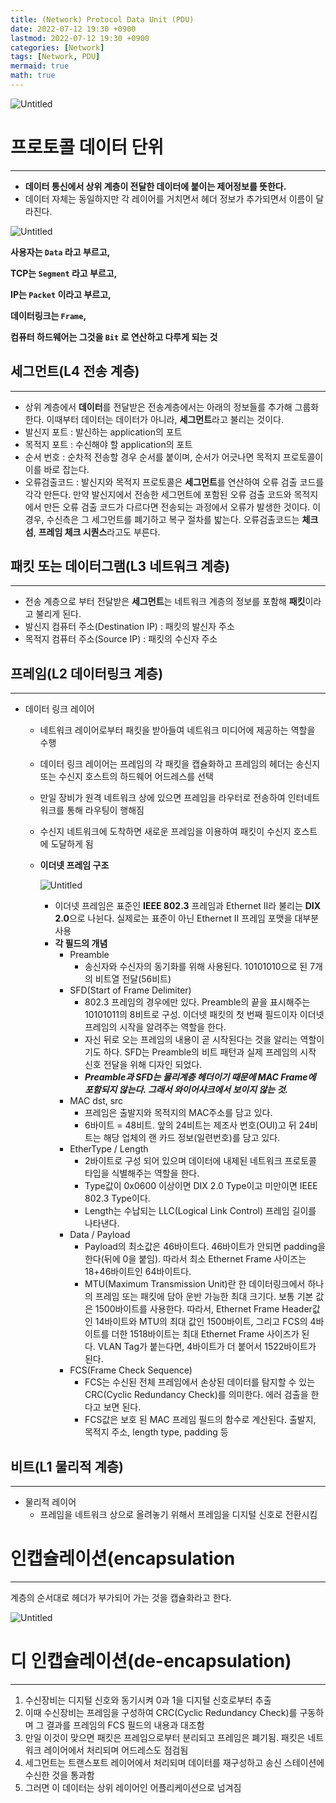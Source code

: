 ```yaml
---
title: (Network) Protocol Data Unit (PDU)
date: 2022-07-12 19:30 +0900
lastmod: 2022-07-12 19:30 +0900
categories: [Network]
tags: [Network, PDU]
mermaid: true
math: true
---
```

![Untitled](/assets/img/2022-07-12-network220712/Untitled.png)

# **프로토콜 데이터 단위**

---

- **데이터 통신에서 상위 계층이 전달한 데이터에 붙이는 제어정보를 뜻한다.**
- 데이터 자체는 동일하지만 각 레이어를 거치면서 헤더 정보가 추가되면서 이름이 달라진다.

![Untitled](/assets/img/2022-07-12-network220712/Untitled%201.png)

**사용자는 `Data` 라고 부르고,** 

**TCP는 `Segment` 라고 부르고,**

**IP는 `Packet` 이라고 부르고,**

**데이터링크는 `Frame`,**

**컴퓨터 하드웨어는 그것을 `Bit` 로 연산하고 다루게 되는 것**

## 세그먼트(L4 **전송 계층)**

---

- 상위 계층에서 **데이터**를 전달받은 전송계층에서는 아래의 정보들를 추가해 그룹화 한다. 이때부터 데이터는 데이터가 아니라, **세그먼트**라고 불리는 것이다.
- 발신지 포트 : 발신하는 application의 포트
- 목적지 포트 : 수신해야 할 application의 포트
- 순서 번호 : 순차적 전송할 경우 순서를 붙이며, 순서가 어긋나면 목적지 프로토콜이 이를 바로 잡는다.
- 오류검출코드 : 발신지와 목적지 프로토콜은 **세그먼트**를 연산하여 오류 검출 코드를 각각 만든다. 만약 발신지에서 전송한 세그먼트에 포함된 오류 검출 코드와 목적지에서 만든 오류 검출 코드가 다르다면 전송되는 과정에서 오류가 발생한 것이다. 이 경우, 수신측은 그 세그먼트를 폐기하고 복구 절차를 밟는다. 오류검출코드는 **체크섬**, **프레임 체크 시퀀스**라고도 부른다.

## **패킷 또는 데이터그램(L3 네트워크 계층)**

---

- 전송 계층으로 부터 전달받은 **세그먼트**는 네트워크 계층의 정보를 포함해 **패킷**이라고 불리게 된다.
- 발신지 컴퓨터 주소(Destination IP) : 패킷의 발신자 주소
- 목적지 컴퓨터 주소(Source IP) : 패킷의 수신자 주소

## 프레임(L2 데이터링크 계층)

---

- 데이터 링크 레이어
    - 네트워크 레이어로부터 패킷을 받아들여 네트워크 미디어에 제공하는 역할을 수행
    - 데이터 링크 레이어는 프레임의 각 패킷을 캡슐화하고 프레임의 헤더는 송신지 또는 수신지 호스트의 하드웨어 어드레스를 선택
    - 만일 장비가 원격 네트워크 상에 있으면 프레임을 라우터로 전송하여 인터네트워크를 통해 라우팅이 행해짐
    - 수신지 네트워크에 도착하면 새로운 프레임을 이용하여 패킷이 수신지 호스트에 도달하게 됨
    - **이더넷 프레임 구조**
        
        ![Untitled](/assets/img/2022-07-12-network220712/Untitled%202.png)
        
        - 이더넷 프레임은 표준인 **IEEE 802.3** 프레임과 Ethernet II라 불리는 **DIX 2.0**으로 나뉜다. 실제로는 표준이 아닌 Ethernet II 프레임 포맷을 대부분 사용
        - **각 필드의 개념**
            - Preamble
                - 송신자와 수신자의 동기화를 위해 사용된다. 10101010으로 된 7개의 비트열 전달(56비트)
            - SFD(Start of Frame Delimiter)
                - 802.3 프레임의 경우에만 있다. Preamble의 끝을 표시해주는 10101011의 8비트로 구성. 이더넷 패킷의 첫 번째 필드이자 이더넷 프레임의 시작을 알려주는 역할을 한다.
                - 자신 뒤로 오는 프레임의 내용이 곧 시작된다는 것을 알리는 역할이기도 하다. SFD는 Preamble의 비트 패턴과 실제 프레임의 시작 신호 전달을 위해 디자인 되었다.
                - ***Preamble과 SFD는 물리계층 헤더이기 때문에 MAC Frame에 포함되지 않는다. 그래서 와이어샤크에서 보이지 않는 것.***
            - MAC dst, src
                - 프레임은 출발지와 목적지의 MAC주소를 담고 있다.
                - 6바이트 = 48비트. 앞의 24비트는 제조사 번호(OUI)고 뒤 24비트는 해당 업체의 랜 카드 정보(일련번호)를 담고 있다.
            - EtherType / Length
                - 2바이트로 구성 되어 있으며 데이터에 내제된 네트워크 프로토콜 타입을 식별해주는 역할을 한다.
                - Type값이 0x0600 이상이면 DIX 2.0 Type이고 미만이면 IEEE 802.3 Type이다.
                - Length는 수납되는 LLC(Logical Link Control) 프레임 길이를 나타낸다.
            - Data / Payload
                - Payload의 최소값은 46바이트다. 46바이트가 안되면 padding을 한다(뒤에 0을 붙임). 따라서 최소 Ethernet Frame 사이즈는 18+46바이트인 64바이트다.
                - MTU(Maximum Transmission Unit)란 한 데이터링크에서 하나의 프레임 또는 패킷에 담아 운반 가능한 최대 크기다. 보통 기본 값은 1500바이트를 사용한다. 따라서, Ethernet Frame Header값인 14바이트와 MTU의 최대 값인 1500바이트, 그리고 FCS의 4바이트를 더한 1518바이트는 최대 Ethernet Frame 사이즈가 된다. VLAN Tag가 붙는다면, 4바이트가 더 붙어서 1522바이트가 된다.
            - FCS(Frame Check Sequence)
                - FCS는 수신된 전체 프레임에서 손상된 데이터를 탐지할 수 있는 CRC(Cyclic Redundancy Check)를 의미한다. 에러 검출을 한다고 보면 된다.
                - FCS값은 보호 된 MAC 프레임 필드의 함수로 계산된다. 출발지, 목적지 주소, length type, padding 등

## 비트(L1 물리적 계층)

---

- 물리적 레이어
    - 프레임을 네트워크 상으로 올려놓기 위해서 프레임을 디지털 신호로 전환시킴

# 인캡슐레이션(**encapsulation**

---

계층의 순서대로 헤더가 부가되어 가는 것을 캡슐화라고 한다.

![Untitled](/assets/img/2022-07-12-network220712/Untitled%203.png)

# **디 인캡슐레이션(de-encapsulation)**

---

1. 수신장비는 디지털 신호와 동기시켜 0과 1을 디지털 신호로부터 추출
2. 이때 수신장비는 프레임을 구성하여 CRC(Cyclic Redundancy Check)를 구동하며 그 결과를 프레임의 FCS 필드의 내용과 대조함
3. 만일 이것이 맞으면 패킷은 프레임으로부터 분리되고 프레임은 폐기됨. 패킷은 네트워크 레이어에서 처리되며 어드레스도 점검됨
4. 세그먼트는 트랜스포트 레이어에서 처리되며 데이터를 재구성하고 송신 스테이션에 수신한 것을 통과함
5. 그러면 이 데이터는 상위 레이어인 어플리케이션으로 넘겨짐